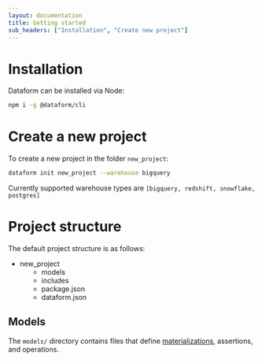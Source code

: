 ```yaml
---
layout: documentation
title: Getting started
sub_headers: ["Installation", "Create new project"]
---
```


# Installation

Dataform can be installed via Node:

```bash
npm i -g @dataform/cli
```

# Create a new project

To create a new project in the folder `new_project`:

```bash
dataform init new_project --warehouse bigquery
```

Currently supported warehouse types are `[bigquery, redshift, snowflake, postgres]`

# Project structure

The default project structure is as follows:

<div class="bp3-tree bp3-elevation-0">
  <ul class="bp3-tree-node-list bp3-tree-root">
    <li class="bp3-tree-node bp3-tree-node-expanded">
      <div class="bp3-tree-node-content">
        <span class="bp3-tree-node-caret bp3-tree-node-caret-open bp3-icon-standard"></span>
        <span class="bp3-tree-node-icon bp3-icon-standard bp3-icon-folder-close"></span>
        <span class="bp3-tree-node-label">new_project</span>
      </div>
      <ul class="bp3-tree-node-list" style="margin-left: 20px">
        <li class="bp3-tree-node">
          <div class="bp3-tree-node-content">
            <span class="bp3-tree-node-caret bp3-tree-node-caret-open bp3-icon-standard"></span>
            <span class="bp3-tree-node-icon bp3-icon-standard bp3-icon-folder-close"></span>
            <span class="bp3-tree-node-label">models</span>
          </div>
        </li>
        <li class="bp3-tree-node">
          <div class="bp3-tree-node-content">
            <span class="bp3-tree-node-caret bp3-tree-node-caret-open bp3-icon-standard"></span>
            <span class="bp3-tree-node-icon bp3-icon-standard bp3-icon-folder-close"></span>
            <span class="bp3-tree-node-label">includes</span>
          </div>
        </li>
        <li class="bp3-tree-node">
          <div class="bp3-tree-node-content">
            <span class="bp3-tree-node-caret-none bp3-icon-standard"></span>
            <span class="bp3-tree-node-icon bp3-icon-standard bp3-icon-document"></span>
            <span class="bp3-tree-node-label">package.json</span>
          </div>
        </li>
        <li class="bp3-tree-node">
          <div class="bp3-tree-node-content">
            <span class="bp3-tree-node-caret-none bp3-icon-standard"></span>
            <span class="bp3-tree-node-icon bp3-icon-standard bp3-icon-document"></span>
            <span class="bp3-tree-node-label">dataform.json</span>
          </div>
        </li>
      </ul>
    </li>
  </ul>
</div>

## Models

The `models/` directory contains files that define [materializations](/docs/modelling/#Materializations), assertions, and operations.
